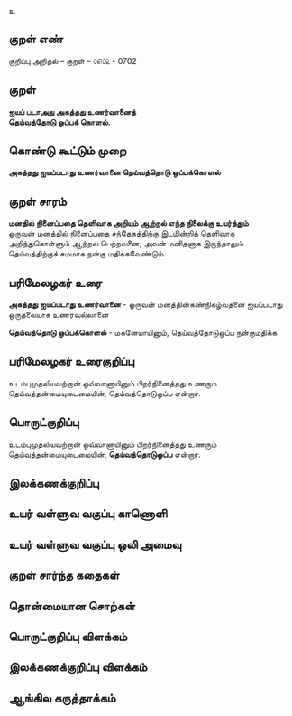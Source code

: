 உ

## குறள் எண் 

குறிப்பு அறிதல் – குறள் – ௦௭௦௨ - 0702  

## குறள் 

**ஐயப் படாஅது அகத்தது உணர்வானைத்  
தெய்வத்தோடு ஒப்பக் கொளல்.**  

## கொண்டு கூட்டும் முறை

**அகத்தது ஐயப்படாது உணர்வானை தெய்வத்தொடு ஒப்பக்கொளல்**

## குறள் சாரம் 

**மனதில் நினைப்பதை தெளிவாக அறியும் ஆற்றல் எந்த நிலைக்கு உயர்த்தும்**  
ஒருவன் மனத்தில் நினைப்பதை சந்தேகத்திற்கு இடமின்றித் தெளிவாக அறிந்துகொள்ளும் ஆற்றல் பெற்றவனை, அவன் மனிதனாக இருந்தாலும் தெய்வத்திற்குச் சமமாக நன்கு மதிக்கவேண்டும்.  

## பரிமேலழகர் உரை

**அகத்தது ஐயப்படாது உணர்வானை** - ஒருவன் மனத்தின்கண்நிகழ்வதனை ஐயப்படாது ஒருதலையாக உணரவல்லானை  

**தெய்வத்தொடு ஒப்பக்கொளல்** - மகனேயாயினும், தெய்வத்தோடுஒப்ப நன்குமதிக்க. 

## பரிமேலழகர் உரைகுறிப்பு   

உடம்புமுதலியவற்றான் ஒவ்வானாயினும் பிறர்நினைத்தது உணரும் தெய்வத்தன்மையுடைமையின், தெய்வத்தொடுஒப்ப என்றார்.    

## பொருட்குறிப்பு 

உடம்புமுதலியவற்றான் ஒவ்வானாயினும் பிறர்நினைத்தது உணரும் தெய்வத்தன்மையுடைமையின், **தெய்வத்தொடுஒப்ப** என்றார்.   

## இலக்கணக்குறிப்பு  


## உயர் வள்ளுவ வகுப்பு காணொளி


## உயர் வள்ளுவ வகுப்பு ஒலி அமைவு 

 
## குறள் சார்ந்த கதைகள் 


## தொன்மையான சொற்கள்


## பொருட்குறிப்பு விளக்கம்


## இலக்கணக்குறிப்பு விளக்கம்


## ஆங்கில கருத்தாக்கம் 


